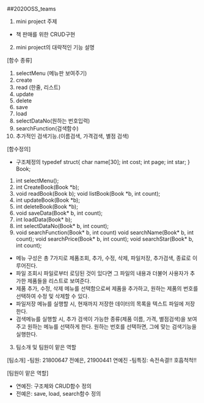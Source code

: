 ##2020OSS_teams
1. mini project 주제

- 책 판매를 위한 CRUD구현

2. mini project의 대략적인 기능 설명

[함수 종류]
1. selectMenu (메뉴판 보여주기)
2. create
3. read (한줄, 리스트)
4. update
5. delete
6. save
7. load
8. selectDataNo(원하는 번호입력)
9. searchFunction(검색함수)
10. 추가적인 검색기능.(이름검색, 가격검색, 별점 검색)

[함수정의]
- 구조체정의
 typedef struct{
    char name[30];
    int cost;
    int page;
    int star;
} Book;

1. int selectMenu();
2. int CreateBook(Book *b);
3. void readBook(Book b);
   void listBook(Book *b, int count);
4. int updateBook(Book *b);
5. int deleteBook(Book *b);
6. void saveData(Book* b, int count);
7. int loadData(Book* b);
8. int selectDataNo(Book* b, int count);
9. void searchFunction(Book* b, int count)
   void searchName(Book* b, int count);
   void searchPrice(Book* b, int count);
   void searchStar(Book* b, int count);

- 메뉴 구성은 총 7가지로 제품조회, 추가, 수정, 삭제, 파일저장, 추가검색, 종료로 이루어진다. 
- 파일 조회시 파일로부터 로딩된 것이 있다면 그 파일의 내용과 더불어 사용자가 추가한 제품들을 리스트로 보여준다.
- 제품 추가, 수정, 삭제 메뉴를 선택함으로써 제품을 추가하고, 원하는 제품의 번호를 선택하여 수정 및 삭제할 수 있다.
- 파일저장 메뉴를 실행할 시, 현재까지 저장한 데이터의 목록을 텍스트 파일에 저장한다. 
- 검색메뉴를 실행할 시, 추가 검색이 가능한 종류(제품 이름, 가격, 별점검색)을 보여주고 원하는 메뉴를 선택하게 한다. 원하는 번호를 선택하면, 그에 맞는 검색기능을 실행한다.

3. 팀소개 및 팀원이 맡은 역할

[팀소개]
-팀원: 21800647 전예은, 21900441 연예진
-팀특징: 속전속결!! 호흡척척!!

[팀원이 맡은 역할]
- 연예진: 구조체와 CRUD함수 정의
- 전예은: save, load, search함수 정의
